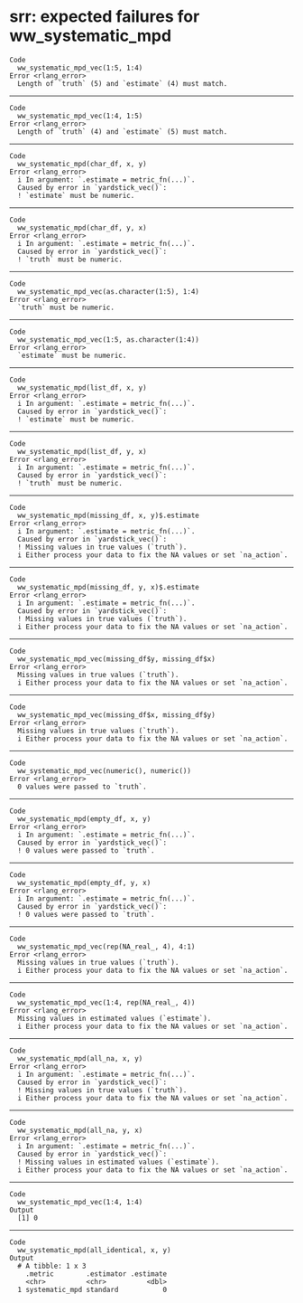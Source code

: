 # srr: expected failures for ww_systematic_mpd

    Code
      ww_systematic_mpd_vec(1:5, 1:4)
    Error <rlang_error>
      Length of `truth` (5) and `estimate` (4) must match.

---

    Code
      ww_systematic_mpd_vec(1:4, 1:5)
    Error <rlang_error>
      Length of `truth` (4) and `estimate` (5) must match.

---

    Code
      ww_systematic_mpd(char_df, x, y)
    Error <rlang_error>
      i In argument: `.estimate = metric_fn(...)`.
      Caused by error in `yardstick_vec()`:
      ! `estimate` must be numeric.

---

    Code
      ww_systematic_mpd(char_df, y, x)
    Error <rlang_error>
      i In argument: `.estimate = metric_fn(...)`.
      Caused by error in `yardstick_vec()`:
      ! `truth` must be numeric.

---

    Code
      ww_systematic_mpd_vec(as.character(1:5), 1:4)
    Error <rlang_error>
      `truth` must be numeric.

---

    Code
      ww_systematic_mpd_vec(1:5, as.character(1:4))
    Error <rlang_error>
      `estimate` must be numeric.

---

    Code
      ww_systematic_mpd(list_df, x, y)
    Error <rlang_error>
      i In argument: `.estimate = metric_fn(...)`.
      Caused by error in `yardstick_vec()`:
      ! `estimate` must be numeric.

---

    Code
      ww_systematic_mpd(list_df, y, x)
    Error <rlang_error>
      i In argument: `.estimate = metric_fn(...)`.
      Caused by error in `yardstick_vec()`:
      ! `truth` must be numeric.

---

    Code
      ww_systematic_mpd(missing_df, x, y)$.estimate
    Error <rlang_error>
      i In argument: `.estimate = metric_fn(...)`.
      Caused by error in `yardstick_vec()`:
      ! Missing values in true values (`truth`).
      i Either process your data to fix the NA values or set `na_action`.

---

    Code
      ww_systematic_mpd(missing_df, y, x)$.estimate
    Error <rlang_error>
      i In argument: `.estimate = metric_fn(...)`.
      Caused by error in `yardstick_vec()`:
      ! Missing values in true values (`truth`).
      i Either process your data to fix the NA values or set `na_action`.

---

    Code
      ww_systematic_mpd_vec(missing_df$y, missing_df$x)
    Error <rlang_error>
      Missing values in true values (`truth`).
      i Either process your data to fix the NA values or set `na_action`.

---

    Code
      ww_systematic_mpd_vec(missing_df$x, missing_df$y)
    Error <rlang_error>
      Missing values in true values (`truth`).
      i Either process your data to fix the NA values or set `na_action`.

---

    Code
      ww_systematic_mpd_vec(numeric(), numeric())
    Error <rlang_error>
      0 values were passed to `truth`.

---

    Code
      ww_systematic_mpd(empty_df, x, y)
    Error <rlang_error>
      i In argument: `.estimate = metric_fn(...)`.
      Caused by error in `yardstick_vec()`:
      ! 0 values were passed to `truth`.

---

    Code
      ww_systematic_mpd(empty_df, y, x)
    Error <rlang_error>
      i In argument: `.estimate = metric_fn(...)`.
      Caused by error in `yardstick_vec()`:
      ! 0 values were passed to `truth`.

---

    Code
      ww_systematic_mpd_vec(rep(NA_real_, 4), 4:1)
    Error <rlang_error>
      Missing values in true values (`truth`).
      i Either process your data to fix the NA values or set `na_action`.

---

    Code
      ww_systematic_mpd_vec(1:4, rep(NA_real_, 4))
    Error <rlang_error>
      Missing values in estimated values (`estimate`).
      i Either process your data to fix the NA values or set `na_action`.

---

    Code
      ww_systematic_mpd(all_na, x, y)
    Error <rlang_error>
      i In argument: `.estimate = metric_fn(...)`.
      Caused by error in `yardstick_vec()`:
      ! Missing values in true values (`truth`).
      i Either process your data to fix the NA values or set `na_action`.

---

    Code
      ww_systematic_mpd(all_na, y, x)
    Error <rlang_error>
      i In argument: `.estimate = metric_fn(...)`.
      Caused by error in `yardstick_vec()`:
      ! Missing values in estimated values (`estimate`).
      i Either process your data to fix the NA values or set `na_action`.

---

    Code
      ww_systematic_mpd_vec(1:4, 1:4)
    Output
      [1] 0

---

    Code
      ww_systematic_mpd(all_identical, x, y)
    Output
      # A tibble: 1 x 3
        .metric        .estimator .estimate
        <chr>          <chr>          <dbl>
      1 systematic_mpd standard           0

